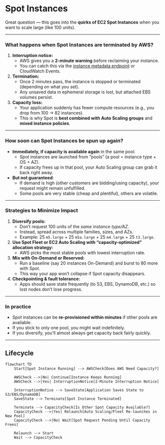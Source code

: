 # Spot Instances

Great question — this goes into the **quirks of EC2 Spot Instances** when you want to scale large (like 100 units).

***

### **What happens when Spot Instances are terminated by AWS?**

1. **Interruption notice:**
   * AWS gives you a **2-minute warning** before reclaiming your instance.
   * You can catch this via the [instance metadata endpoint](http://169.254.169.254/latest/meta-data/spot/termination-time) or CloudWatch Events.
2. **Termination:**
   * Once 2 minutes pass, the instance is stopped or terminated (depending on what you set).
   * Any unsaved data in ephemeral storage is lost, but attached EBS volumes persist.
3. **Capacity loss:**
   * Your application suddenly has fewer compute resources (e.g., you drop from 100 → 82 instances).
   * This is why Spot is **best combined with Auto Scaling groups** and **mixed instance policies**.

***

### **How soon can Spot Instances be spun up again?**

* **Immediately, if capacity is available again** in the same pool.
  * Spot instances are launched from “pools” (a pool = instance type + OS + AZ).
  * If capacity frees up in that pool, your Auto Scaling group can grab it back right away.
* **But not guaranteed**:
  * If demand is high (other customers are bidding/using capacity), your request might remain unfulfilled.
  * Some pools are very stable (cheap and plentiful), others are volatile.

***

### **Strategies to Minimize Impact**

1. **Diversify pools:**
   * Don’t request 100 units of the _same instance type/AZ_.
   * Instead, spread across multiple families, sizes, and AZs.
   * Example: 25 `m5.large` + 25 `m5a.large` + 25 `m4.large` + 25 `t3.large`.
2. **Use Spot Fleet or EC2 Auto Scaling with “capacity-optimized” allocation strategy:**
   * AWS picks the most stable pools with lowest interruption rate.
3. **Mix with On-Demand or Reserved:**
   * Run a baseline (say 20 instances On-Demand) and burst to 80 more with Spot.
   * This way your app won’t collapse if Spot capacity disappears.
4. **Checkpointing & fault tolerance:**
   * Apps should save state frequently (to S3, EBS, DynamoDB, etc.) so lost nodes don’t lose progress.

***

### **In practice**

* Spot instances can be **re-provisioned within minutes** if other pools are available.
* If you stick to only one pool, you might wait indefinitely.
* If you diversify, you’ll almost always get capacity back fairly quickly.

***

## Lifecycle

```mermaid
flowchart TD
    Start[Spot Instance Running] --> AWSCheck[Does AWS Need Capacity?]

    AWSCheck -->|No| Continue[Instance Keeps Running]
    AWSCheck -->|Yes| InterruptionNotice[2-Minute Interruption Notice]

    InterruptionNotice --> SaveState[Application Saves State to S3/EBS/DynamoDB]
    SaveState --> Terminate[Spot Instance Terminated]

    Terminate --> CapacityCheck[Is Other Spot Capacity Available?]
    CapacityCheck -->|Yes| Relaunch[Auto Scaling/Fleet Re-launches in New Pool]
    CapacityCheck -->|No| Wait[Spot Request Pending Until Capacity Frees]

    Relaunch --> Start
    Wait --> CapacityCheck

```

